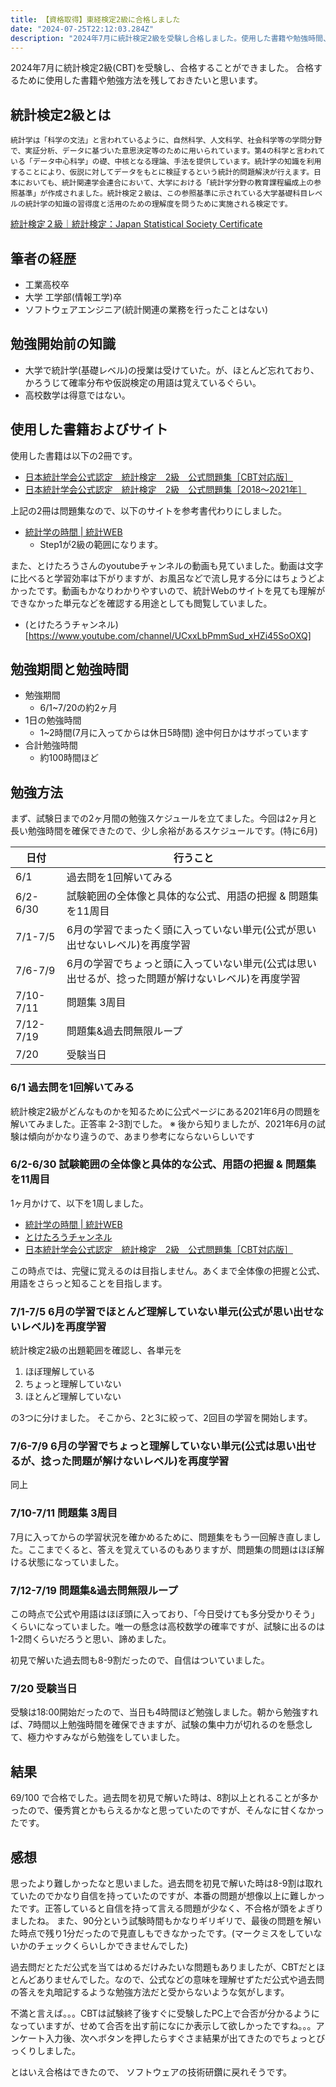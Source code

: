 ```yaml
---
title: 【資格取得】東経検定2級に合格しました
date: "2024-07-25T22:12:03.284Z"
description: "2024年7月に統計検定2級を受験し合格しました。使用した書籍や勉強時間、感想などを残しておきます。"
---
```


2024年7月に統計検定2級(CBT)を受験し、合格することができました。
合格するために使用した書籍や勉強方法を残しておきたいと思います。

## 統計検定2級とは
```
統計学は「科学の文法」と言われているように、自然科学、人文科学、社会科学等の学問分野で、実証分析、データに基づいた意思決定等のために用いられています。第4の科学と言われている「データ中心科学」の礎、中核となる理論、手法を提供しています。統計学の知識を利用することにより、仮説に対してデータをもとに検証するという統計的問題解決が行えます。日本においても、統計関連学会連合において、大学における「統計学分野の教育課程編成上の参照基準」が作成されました。統計検定２級は、この参照基準に示されている大学基礎科目レベルの統計学の知識の習得度と活用のための理解度を問うために実施される検定です。
```

[統計検定２級｜統計検定：Japan Statistical Society Certificate](https://www.toukei-kentei.jp/exam/grade2/)

## 筆者の経歴
- 工業高校卒
- 大学 工学部(情報工学)卒
- ソフトウェアエンジニア(統計関連の業務を行ったことはない)  

## 勉強開始前の知識
- 大学で統計学(基礎レベル)の授業は受けていた。が、ほとんど忘れており、かろうじて確率分布や仮説検定の用語は覚えているぐらい。
- 高校数学は得意ではない。

## 使用した書籍およびサイト
使用した書籍は以下の2冊です。
- [日本統計学会公式認定　統計検定　2級　公式問題集［CBT対応版］](https://books.jitsumu.co.jp/book/b614221.html)
- [日本統計学会公式認定　統計検定　2級　公式問題集［2018〜2021年］](https://books.jitsumu.co.jp/book/b590884.html)

上記の2冊は問題集なので、以下のサイトを参考書代わりにしました。
- [統計学の時間 | 統計WEB](https://bellcurve.jp/statistics/course/)
  - Step1が2級の範囲になります。

また、とけたろうさんのyoutubeチャンネルの動画も見ていました。動画は文字に比べると学習効率は下がりますが、お風呂などで流し見する分にはちょうどよかったです。動画もかなりわかりやすいので、統計Webのサイトを見ても理解ができなかった単元などを確認する用途としても閲覧していました。
- (とけたろうチャンネル)[https://www.youtube.com/channel/UCxxLbPmmSud_xHZi45SoOXQ]

## 勉強期間と勉強時間
- 勉強期間
  - 6/1~7/20の約2ヶ月
- 1日の勉強時間
  - 1~2時間(7月に入ってからは休日5時間) 途中何日かはサボっています
- 合計勉強時間
  - 約100時間ほど  

## 勉強方法
まず、試験日までの2ヶ月間の勉強スケジュールを立てました。今回は2ヶ月と長い勉強時間を確保できたので、少し余裕があるスケジュールです。(特に6月)

| 日付 | 行うこと |
| -- | -- |
| 6/1 | 過去問を1回解いてみる |
| 6/2-6/30| 試験範囲の全体像と具体的な公式、用語の把握 & 問題集を11周目 |
| 7/1-7/5 | 6月の学習でまったく頭に入っていない単元(公式が思い出せないレベル)を再度学習 |
| 7/6-7/9 | 6月の学習でちょっと頭に入っていない単元(公式は思い出せるが、捻った問題が解けないレベル)を再度学習 |
| 7/10-7/11 | 問題集 3周目 |
| 7/12-7/19 | 問題集&過去問無限ループ |
| 7/20 | 受験当日 |

### 6/1 過去問を1回解いてみる 
統計検定2級がどんなものかを知るために公式ページにある2021年6月の問題を解いてみました。正答率 2-3割でした。
※ 後から知りましたが、2021年6月の試験は傾向がかなり違うので、あまり参考にならないらしいです

### 6/2-6/30 試験範囲の全体像と具体的な公式、用語の把握 & 問題集を11周目
1ヶ月かけて、以下を1周しました。
- [統計学の時間 | 統計WEB](https://bellcurve.jp/statistics/course/)
- [とけたろうチャンネル](https://www.youtube.com/channel/UCxxLbPmmSud_xHZi45SoOXQ)
- [日本統計学会公式認定　統計検定　2級　公式問題集［CBT対応版］](https://books.jitsumu.co.jp/book/b614221.html)

この時点では、完璧に覚えるのは目指しません。あくまで全体像の把握と公式、用語をさらっと知ることを目指します。

### 7/1-7/5 6月の学習でほとんど理解していない単元(公式が思い出せないレベル)を再度学習
統計検定2級の出題範囲を確認し、各単元を
1. ほぼ理解している
2. ちょっと理解していない
3. ほとんど理解していない

の3つに分けました。
そこから、2と3に絞って、2回目の学習を開始します。

### 7/6-7/9 6月の学習でちょっと理解していない単元(公式は思い出せるが、捻った問題が解けないレベル)を再度学習
同上

### 7/10-7/11 問題集 3周目
7月に入ってからの学習状況を確かめるために、問題集をもう一回解き直しました。ここまでくると、答えを覚えているのもありますが、問題集の問題はほぼ解ける状態になっていました。

### 7/12-7/19 問題集&過去問無限ループ
この時点で公式や用語はほぼ頭に入っており、「今日受けても多分受かりそう」くらいになっていました。唯一の懸念は高校数学の確率ですが、試験に出るのは1-2問くらいだろうと思い、諦めました。

初見で解いた過去問も8-9割だったので、自信はついていました。

### 7/20 受験当日
受験は18:00開始だったので、当日も4時間ほど勉強しました。朝から勉強すれば、7時間以上勉強時間を確保できますが、試験の集中力が切れるのを懸念して、極力やすみながら勉強をしていました。

## 結果
69/100 で合格でした。過去問を初見で解いた時は、8割以上とれることが多かったので、優秀賞とかもらえるかなと思っていたのですが、そんなに甘くなかったです。

## 感想

思ったより難しかったなと思いました。過去問を初見で解いた時は8-9割は取れていたのでかなり自信を持っていたのですが、本番の問題が想像以上に難しかったです。正答していると自信を持って言える問題が少なく、不合格が頭をよぎりましたね。
また、90分という試験時間もかなりギリギリで、最後の問題を解いた時点で残り1分だったので見直しもできなかったです。(マークミスをしていないかのチェックくらいしかできませんでした)

過去問だとただ公式を当てはめるだけみたいな問題もありましたが、CBTだとほとんどありませんでした。なので、公式などの意味を理解せずただ公式や過去問の答えを丸暗記するような勉強方法だと受からないような気がします。

不満と言えば。。。CBTは試験終了後すぐに受験したPC上で合否が分かるようになっていますが、せめて合否を出す前になにか表示して欲しかったですね。。。アンケート入力後、次へボタンを押したらすぐさま結果が出てきたのでちょっとびっくりしました。

とはいえ合格はできたので、 ソフトウェアの技術研鑽に戻れそうです。

